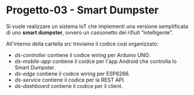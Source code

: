 # Progetto-03 - Smart Dumpster

Si vuole realizzare un sistema IoT che implementi una versione semplificata di uno **smart dumpster**, ​ovvero un cassonetto dei rifiuti “intelligente”.

All'interno della cartella *src* troviamo il codice così organizzato:
* *ds-controller* contiene il codice wiring per Arduino UNO.
* *ds-mobile-app* contiene il coidce per l'app Android che controlla lo Smart Dumpster.
* *ds-edge* contiene il codice wiring per ESP8266.
* *ds-service* contiene il codice per la REST API.
* *ds-dashboard* contiene il codice per il client.
